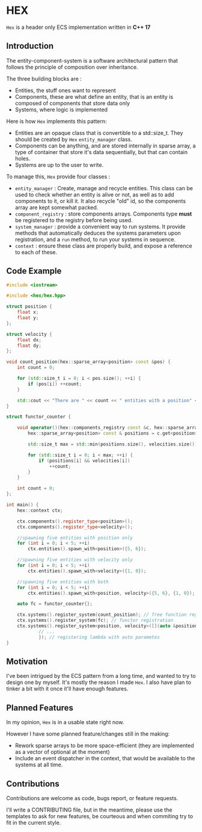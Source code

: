 # HEX
`Hex` is a header only ECS implementation written in **C++ 17**

## Introduction
The entity-component-system is a software architectural pattern that follows the principle of composition over inheritance.

The three building blocks are :
- Entities, the stuff ones want to represent
- Components, these are what define an entity, that is an entity is composed of components that store data only
- Systems, where logic is implemented

Here is how `Hex` implements this pattern:
- Entities are an opaque class that is convertible to a std::size_t. They should be created by `Hex` `entity_manager` class.
- Components can be anything, and are stored internally in sparse array, a type of container that store it's data sequentially, but that can contain holes.
- Systems are up to the user to write.

To manage this, `Hex` provide four classes :
- `entity_manager` : Create, manage and recycle entities. This class can be used to check whether an entity is alive or not, as well as to add components to it, or kill it. It also recycle "old" id, so the components array are kept somewhat packed.
- `component_registry` : store components arrays. Components type **must** be registered to the registry before being used.
- `system_manager` : provide a convenient way to run systems. It provide methods that automatically deduces the systems parameters upon registration, and a `run` method, to run your systems in sequence.
- `context` : ensure these class are properly build, and expose a reference to each of these.

## Code Example
```cpp
#include <iostream>

#include <hex/hex.hpp>

struct position {
    float x;
    float y;
};

struct velocity {
    float dx;
    float dy;
};

void count_position(hex::sparse_array<position> const &pos) {
    int count = 0;

    for (std::size_t i = 0; i < pos.size(); ++i) {
        if (pos[i]) ++count;
    }

    std::cout << "There are " << count << " entities with a position" << std::endl;
}

struct functor_counter {

    void operator()(hex::components_registry const &c, hex::sparse_array<velocity> &velocities) {
        hex::sparse_array<position> const & positions = c.get<position>();

        std::size_t max = std::min(positions.size(), velocities.size());

        for (std::size_t i = 0; i < max; ++i) {
            if (positions[i] && velocities[i])
                ++count;
        }
    }

    int count = 0;
};

int main() {
    hex::context ctx;

    ctx.components().register_type<position>();
    ctx.components().register_type<velocity>();

    //spawning five entities with position only
    for (int i = 0; i < 5; ++i)
        ctx.entities().spawn_with<position>({5, 6});

    //spawning five entities with velocity only
    for (int i = 0; i < 5; ++i)
        ctx.entities().spawn_with<velocity>({1, 0});

    //spawning five entities with both
    for (int i = 0; i < 5; ++i)
        ctx.entities().spawn_with<position, velocity>({5, 6}, {1, 0});

    auto fc = functor_counter{};

    ctx.systems().register_system(count_position); // free function registration
    ctx.systems().register_system(fc); // functor registration
    ctx.systems().register_system<position, velocity>([](auto &positions, auto const &velocities){
            // ...
            }); // registering lambda with auto parametes
}
```

## Motivation
I've been intrigued by the ECS pattern from a long time, and wanted to try to design one by myself. It's mostly the reason I made `Hex`.
I also have plan to tinker a bit with it once it'll have enough features.

## Planned Features
In my opinion, `Hex` is in a usable state right now. 

However I have some planned feature/changes still in the making:
- Rework sparse arrays to be more space-efficient (they are implemented as a vector of optional at the moment)
- Include an event dispatcher in the context, that would be available to the systems at all time.

## Contributions
Contributions are welcome as code, bugs report, or feature requests. 

I'll write a CONTRIBUTING file, but in the meantime, please use the templates to ask for new features, be courteous and when commiting try to fit in the current style.


